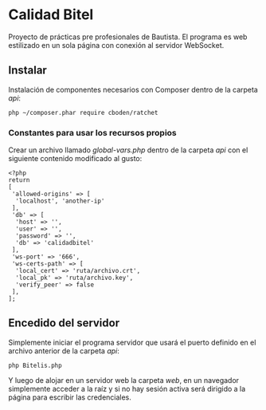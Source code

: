 # Calidad Bitel

Proyecto de prácticas pre profesionales de Bautista.
El programa es web estilizado en un sola página con conexión al servidor WebSocket.

## Instalar
Instalación de componentes necesarios con Composer dentro de la carpeta *api*:

    php ~/composer.phar require cboden/ratchet

### Constantes para usar los recursos propios
Crear un archivo llamado *global-vars.php* dentro de la carpeta *api* con el siguiente contenido modificado al gusto:

    <?php
    return
    [
     'allowed-origins' => [
      'localhost', 'another-ip'
     ],
     'db' => [
      'host' => '',
      'user' => '',
      'password' => '',
      'db' => 'calidadbitel'
     ],
     'ws-port' => '666',
     'ws-certs-path' => [
      'local_cert' => 'ruta/archivo.crt',
      'local_pk' => 'ruta/archivo.key',
      'verify_peer' => false
     ],
    ];

## Encedido del servidor
Simplemente iniciar el programa servidor que usará el puerto definido en el archivo anterior de la carpeta *api*:

    php Bitelis.php
Y luego de alojar en un servidor web la carpeta *web*, en un navegador simplemente acceder a la raíz y si no hay sesión activa será dirigido a la página para escribir las credenciales.
